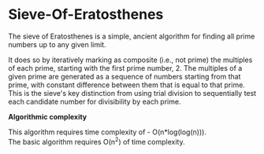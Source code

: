 # Sieve-Of-Eratosthenes

The sieve of Eratosthenes is a simple, ancient algorithm for finding all prime numbers up to any given limit.

It does so by iteratively marking as composite (i.e., not prime) the multiples of each prime, starting with the first prime number, 2. 
The multiples of a given prime are generated as a sequence of numbers starting from that prime, with constant difference between them that is equal to that prime.
This is the sieve's key distinction from using trial division to sequentially test each candidate number for divisibility by each prime.


**Algorithmic complexity**

This algorithm requires time complexity of - O(n*log(log(n))).  
The basic algorithm requires O(n<sup>2</sup>) of time complexity.

